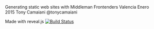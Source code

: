 Generating static web sites with Middleman
Frontenders Valencia Enero 2015
Tony Camaiani @tonycamaiani

Made with reveal.js [![Build Status](https://travis-ci.org/hakimel/reveal.js.svg?branch=master)](https://travis-ci.org/hakimel/reveal.js)
